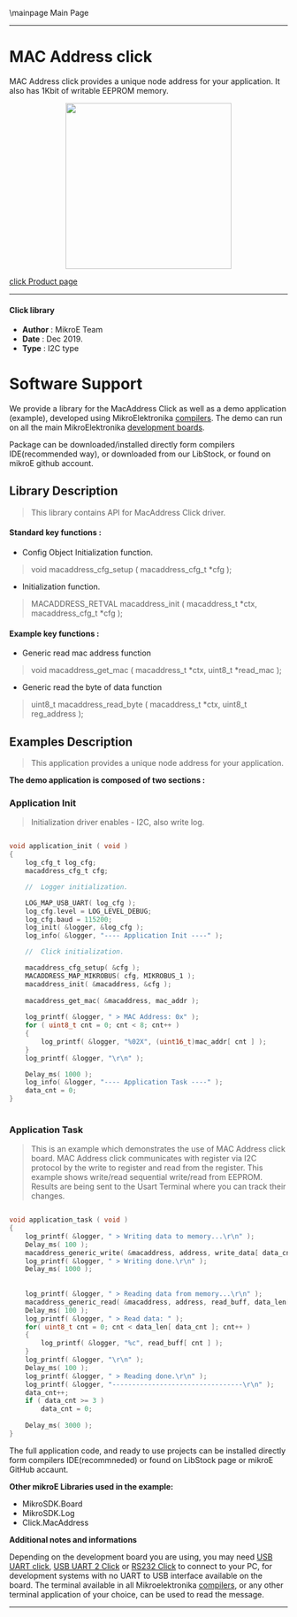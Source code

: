 \mainpage Main Page
 
 
---
# MAC Address  click

MAC Address click provides a unique node address for your application. It also has 1Kbit of writable EEPROM memory.

<p align="center">
  <img src="https://download.mikroe.com/images/click_for_ide/macaddress_click.png" height=300px>
</p>

[click Product page](<https://www.mikroe.com/mac-address-click>)

---


#### Click library 

- **Author**        : MikroE Team
- **Date**          : Dec 2019.
- **Type**          : I2C type


# Software Support

We provide a library for the MacAddress Click 
as well as a demo application (example), developed using MikroElektronika 
[compilers](https://shop.mikroe.com/compilers). 
The demo can run on all the main MikroElektronika [development boards](https://shop.mikroe.com/development-boards).

Package can be downloaded/installed directly form compilers IDE(recommended way), or downloaded from our LibStock, or found on mikroE github account. 

## Library Description

> This library contains API for MacAddress Click driver.

#### Standard key functions :

- Config Object Initialization function.
> void macaddress_cfg_setup ( macaddress_cfg_t *cfg ); 
 
- Initialization function.
> MACADDRESS_RETVAL macaddress_init ( macaddress_t *ctx, macaddress_cfg_t *cfg );

#### Example key functions :

- Generic read mac address function
> void macaddress_get_mac ( macaddress_t *ctx, uint8_t *read_mac );

- Generic read the byte of data function
> uint8_t macaddress_read_byte ( macaddress_t *ctx, uint8_t reg_address );

## Examples Description

> This application provides a unique node address for your application.

**The demo application is composed of two sections :**

### Application Init 

> Initialization driver enables - I2C, also write log.

```c

void application_init ( void )
{
    log_cfg_t log_cfg;
    macaddress_cfg_t cfg;

    //  Logger initialization.

    LOG_MAP_USB_UART( log_cfg );
    log_cfg.level = LOG_LEVEL_DEBUG;
    log_cfg.baud = 115200;
    log_init( &logger, &log_cfg );
    log_info( &logger, "---- Application Init ----" );

    //  Click initialization.

    macaddress_cfg_setup( &cfg );
    MACADDRESS_MAP_MIKROBUS( cfg, MIKROBUS_1 );
    macaddress_init( &macaddress, &cfg );
    
    macaddress_get_mac( &macaddress, mac_addr );
    
    log_printf( &logger, " > MAC Address: 0x" );
    for ( uint8_t cnt = 0; cnt < 8; cnt++ )
    {
        log_printf( &logger, "%02X", (uint16_t)mac_addr[ cnt ] );
    }
    log_printf( &logger, "\r\n" );

    Delay_ms( 1000 );
    log_info( &logger, "---- Application Task ----" );
    data_cnt = 0;
}
  
```

### Application Task

> This is an example which demonstrates the use of MAC Address click board.
> MAC Address click communicates with register via I2C protocol by the write to register and read from the register.
> This example shows write/read sequential write/read from EEPROM.
> Results are being sent to the Usart Terminal where you can track their changes.

```c

void application_task ( void )
{
    log_printf( &logger, " > Writing data to memory...\r\n" );
    Delay_ms( 100 );
    macaddress_generic_write( &macaddress, address, write_data[ data_cnt ], data_len[ data_cnt ] );
    log_printf( &logger, " > Writing done.\r\n" );
    Delay_ms( 1000 );
    
    
    log_printf( &logger, " > Reading data from memory...\r\n" );
    macaddress_generic_read( &macaddress, address, read_buff, data_len[ data_cnt ] );
    Delay_ms( 100 );
    log_printf( &logger, " > Read data: " );
    for( uint8_t cnt = 0; cnt < data_len[ data_cnt ]; cnt++ )
    {
        log_printf( &logger, "%c", read_buff[ cnt ] );
    }
    log_printf( &logger, "\r\n" );
    Delay_ms( 100 );
    log_printf( &logger, " > Reading done.\r\n" );
    log_printf( &logger, "---------------------------------\r\n" );
    data_cnt++;
    if ( data_cnt >= 3 )
        data_cnt = 0;
    
    Delay_ms( 3000 );
}

```



The full application code, and ready to use projects can be  installed directly form compilers IDE(recommneded) or found on LibStock page or mikroE GitHub accaunt.

**Other mikroE Libraries used in the example:** 

- MikroSDK.Board
- MikroSDK.Log
- Click.MacAddress

**Additional notes and informations**

Depending on the development board you are using, you may need 
[USB UART click](https://shop.mikroe.com/usb-uart-click), 
[USB UART 2 Click](https://shop.mikroe.com/usb-uart-2-click) or 
[RS232 Click](https://shop.mikroe.com/rs232-click) to connect to your PC, for 
development systems with no UART to USB interface available on the board. The 
terminal available in all Mikroelektronika 
[compilers](https://shop.mikroe.com/compilers), or any other terminal application 
of your choice, can be used to read the message.



---
